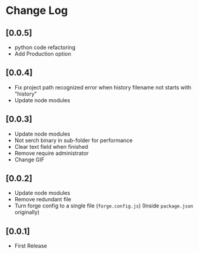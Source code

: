 # Change Log

## [0.0.5]

- python code refactoring
- Add Production option

## [0.0.4]

- Fix project path recognized error when history filename not starts with "history"
- Update node modules

## [0.0.3]

- Update node modules
- Not serch binary in sub-folder for performance
- Clear text field when finished
- Remove require administrator
- Change GIF

## [0.0.2]

- Update node modules
- Remove redundant file
- Turn forge config to a single file (`forge.config.js`) (Inside `package.json` originally)

## [0.0.1]

- First Release
